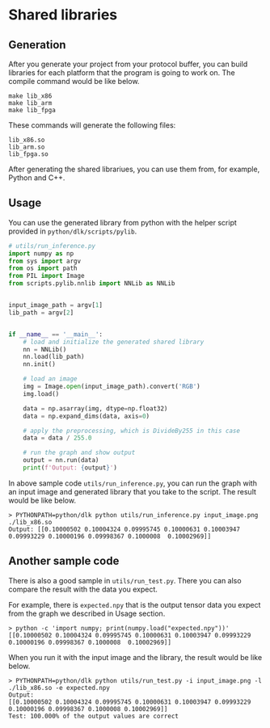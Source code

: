 # Shared libraries

## Generation
After you generate your project from your protocol buffer, you can build libraries for each platform that the program is going to work on. 
The compile command would be like below.

```
make lib_x86
make lib_arm
make lib_fpga
```

These commands will generate the following files:
```
lib_x86.so
lib_arm.so
lib_fpga.so
```

After generating the shared librariues, you can use them from, for example, Python and C++.

## Usage
You can use the generated library from python with the helper script provided in `python/dlk/scripts/pylib`.

```python
# utils/run_inference.py
import numpy as np
from sys import argv
from os import path
from PIL import Image
from scripts.pylib.nnlib import NNLib as NNLib


input_image_path = argv[1]
lib_path = argv[2]


if __name__ == '__main__':
    # load and initialize the generated shared library
    nn = NNLib()
    nn.load(lib_path)
    nn.init()

    # load an image
    img = Image.open(input_image_path).convert('RGB')
    img.load()

    data = np.asarray(img, dtype=np.float32)
    data = np.expand_dims(data, axis=0)

    # apply the preprocessing, which is DivideBy255 in this case
    data = data / 255.0

    # run the graph and show output
    output = nn.run(data)
    print(f'Output: {output}')
```

In above sample code `utils/run_inference.py`, you can run the graph with an input image and generated library that you take to the script.
The result would be like below.

```
> PYTHONPATH=python/dlk python utils/run_inference.py input_image.png ./lib_x86.so
Output: [[0.10000502 0.10004324 0.09995745 0.10000631 0.10003947 0.09993229 0.10000196 0.09998367 0.1000008  0.10002969]]
```


## Another sample code
There is also a good sample in `utils/run_test.py`.
There you can also compare the result with the data you expect.

For example, there is `expected.npy` that is the output tensor data you expect from the graph we described in Usage section.
```
> python -c 'import numpy; print(numpy.load("expected.npy"))'
[[0.10000502 0.10004324 0.09995745 0.10000631 0.10003947 0.09993229 0.10000196 0.09998367 0.1000008  0.10002969]]
```

When you run it with the input image and the library, the result would be like below.

```
> PYTHONPATH=python/dlk python utils/run_test.py -i input_image.png -l ./lib_x86.so -e expected.npy
Output:
[[0.10000502 0.10004324 0.09995745 0.10000631 0.10003947 0.09993229 0.10000196 0.09998367 0.1000008 0.10002969]]
Test: 100.000% of the output values are correct
```
